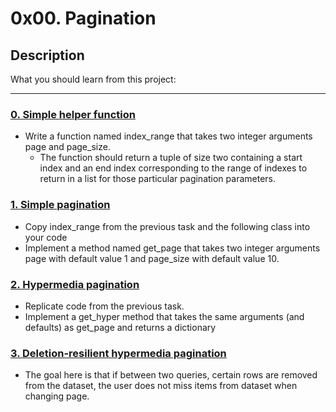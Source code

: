 # 0x00. Pagination

## Description
What you should learn from this project:

---

### [0. Simple helper function](./0-simple_helper_function.py)
* Write a function named index_range that takes two integer arguments page and page_size.
  * The function should return a tuple of size two containing a start index and an end index corresponding to the range of indexes to return in a list for those particular pagination parameters. 

### [1. Simple pagination](./1-simple_pagination.py)
* Copy index_range from the previous task and the following class into your code  
 * Implement a method named get_page that takes two integer arguments page with default value 1 and page_size with default value 10.


### [2. Hypermedia pagination](./2-hypermedia_pagination.py)
* Replicate code from the previous task.
* Implement a get_hyper method that takes the same arguments (and defaults) as get_page and returns a dictionary 

### [3. Deletion-resilient hypermedia pagination](./3-hypermedia_del_pagination.py)
* The goal here is that if between two queries, certain rows are removed from the dataset, the user does not miss items from dataset when changing page.

